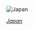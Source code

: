 
![Japan](https://www.gstatic.com/prettyearth/assets/full/1910.jpg)

*[Japan](https://www.google.com/maps/@35.671232,139.954314,15z/data=!3m1!1e3)*
